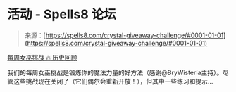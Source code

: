 <!--yml

category: 未分类

date: 2024-06-12 19:58:23

-->

# 活动 - Spells8 论坛

> 来源：[https://spells8.com/crystal-giveaway-challenge/#0001-01-01](https://spells8.com/crystal-giveaway-challenge/#0001-01-01)

[每周女巫挑战 :fire: 历史回顾](https://forum.spells8.com/t/weekly-witchy-challenges-a-history/6824)

我们的每周女巫挑战是锻炼你的魔法力量的好方法（感谢@BryWisteria主持）。尽管这些挑战现在关闭了（它们偶尔会重新开放！），但其中一些练习和提示...
